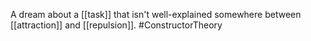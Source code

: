 A dream about a [[task]] that isn't well-explained somewhere between [[attraction]] and [[repulsion]]. #ConstructorTheory 